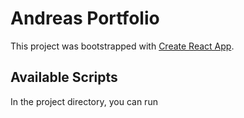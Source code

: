 # Andreas Portfolio

This project was bootstrapped with [Create React App](https://github.com/facebook/create-react-app).

## Available Scripts

In the project directory, you can run


 























